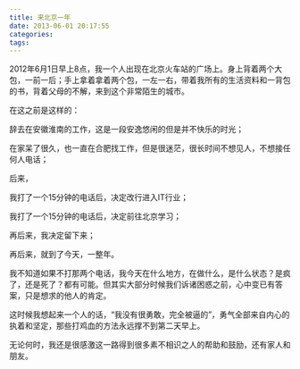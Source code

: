```yaml
---
title: 来北京一年
date: 2013-06-01 20:17:55
categories:
tags:
---
```



2012年6月1日早上8点，我一个人出现在北京火车站的广场上。身上背着两个大包，一前一后；手上拿着拿着两个包，一左一右，带着我所有的生活资料和一背包的书，背着父母的不解，来到这个非常陌生的城市。
    
在这之前是这样的：

辞去在安徽淮南的工作，这是一段安逸悠闲的但是并不快乐的时光；

在家呆了很久，也一直在合肥找工作，但是很迷茫，很长时间不想见人，不想接任何人电话；

后来，

我打了一个15分钟的电话后，决定改行进入IT行业；

我打了一个15分钟的电话后，决定前往北京学习；

再后来，我决定留下来；

再后来，就到了今天，一整年。

我不知道如果不打那两个电话，我今天在什么地方，在做什么，是什么状态？是疯了，还是死了？都有可能。但其实大部分时候我们诉诸困惑之前，心中变已有答案，只是想求的他人的肯定。 

这时候我想起来一个人的话，“我没有很勇敢，完全被逼的”，勇气全部来自内心的执着和坚定，那些打鸡血的方法永远撑不到第二天早上。
    
无论何时，我还是很感激这一路得到很多素不相识之人的帮助和鼓励，还有家人和朋友。
